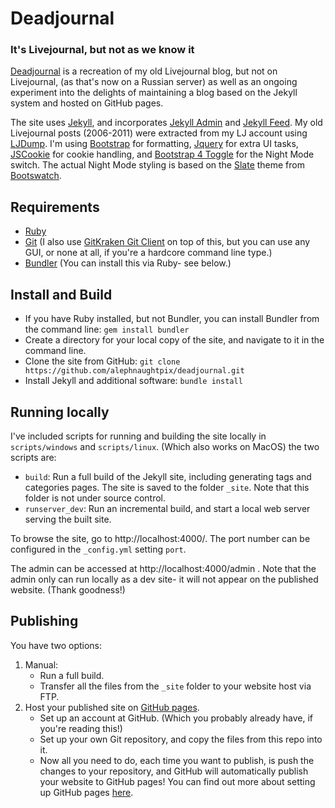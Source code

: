 # Deadjournal
### It's Livejournal, but not as we know it

[Deadjournal](https://alephnaughtpix.github.io/deadjournal/) is a recreation of my old Livejournal blog, but not on 
Livejournal, (as that's now on a Russian server) as well as an ongoing experiment into the delights of maintaining a blog based 
on the Jekyll system and hosted on GitHub pages.

The site uses [Jekyll](https://github.com/jekyll), and incorporates 
[Jekyll Admin](https://github.com/jekyll/jekyll-admin) and [Jekyll Feed](https://github.com/jekyll/jekyll-feed). 
My old Livejournal posts (2006-2011) were extracted from my LJ account using 
[LJDump](https://hewgill.com/ljdump/). I'm using [Bootstrap](https://getbootstrap.com/) for formatting, 
[Jquery](https://jquery.com/) for extra UI tasks, [JSCookie](https://github.com/js-cookie/js-cookie) for cookie handling, 
and [Bootstrap 4 Toggle](https://gitbrent.github.io/bootstrap4-toggle/) for the Night Mode switch. The actual Night Mode 
styling is based on the [Slate](https://bootswatch.com/slate/) theme from [Bootswatch](https://bootswatch.com/).

## Requirements
* [Ruby](https://www.ruby-lang.org/en/)
* [Git](https://git-scm.com/) (I also use [GitKraken Git Client](https://www.gitkraken.com/) on top of this, but you can use any GUI, or none at all, if you're a hardcore command line type.)
* [Bundler](https://bundler.io/) (You can install this via Ruby- see below.)

## Install and Build
* If you have Ruby installed, but not Bundler, you can install Bundler from the command line:
  ```gem install bundler```
* Create a directory for your local copy of the site, and navigate to it in the command line.
* Clone the site from GitHub:
  ```git clone https://github.com/alephnaughtpix/deadjournal.git```
* Install Jekyll and additional software:
  ```bundle install```

## Running locally
I've included scripts for running and building the site locally in `scripts/windows` and `scripts/linux`. (Which also works on MacOS) the two scripts are:
* `build`: Run a full build of the Jekyll site, including generating tags and categories pages. The site is saved to the folder `_site`. Note that this folder is not under source control.
* `runserver_dev`: Run an incremental build, and start a local web server serving the built site. 

To browse the site, go to http://localhost:4000/. The port number can be configured in the `_config.yml` setting `port`. 

The admin can be accessed at http://localhost:4000/admin . Note that the admin only can run locally as a dev site- it will not appear on the published website. (Thank goodness!)

## Publishing
You have two options:
1. Manual:
   * Run a full build.
   * Transfer all the files from the `_site` folder to your website host via FTP.
2. Host your published site on [GitHub pages](https://pages.github.com/). 
   * Set up an account at GitHub. (Which you probably already have, if you're reading this!)
   * Set up your own Git repository, and copy the files from this repo into it.
   * Now all you need to do, each time you want to publish, is push the changes to your repository, and GitHub will automatically publish your website to GitHub pages! You can find out more about setting up GitHub pages [here](https://pages.github.com/).

